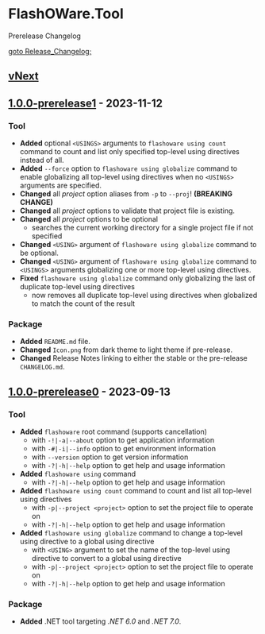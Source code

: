 # FlashOWare.Tool
Prerelease Changelog

[goto Release_Changelog;](./CHANGELOG.md)

## [vNext]

## [1.0.0-prerelease1] - 2023-11-12
### Tool
- **Added** optional `<USINGS>` arguments to `flashoware using count` command to count and list only specified top-level using directives instead of all.
- **Added** `--force` option to `flashoware using globalize` command to enable globalizing all top-level using directives when no `<USINGS>` arguments are specified.
- **Changed** all _project_ option aliases from `-p` to `--proj`! **(BREAKING CHANGE)**
- **Changed** all _project_ options to validate that project file is existing.
- **Changed** all _project_ options to be optional
  - searches the current working directory for a single project file if not specified
- **Changed** `<USING>` argument of `flashoware using globalize` command to be optional.
- **Changed** `<USING>` argument of `flashoware using globalize` command to `<USINGS>` arguments globalizing one or more top-level using directives.
- **Fixed** `flashoware using globalize` command only globalizing the last of duplicate top-level using directives
  - now removes all duplicate top-level using directives when globalized to match the count of the result

### Package
- **Added** `README.md` file.
- **Changed** `Icon.png` from dark theme to light theme if pre-release.
- **Changed** Release Notes linking to either the stable or the pre-release `CHANGELOG.md`.

## [1.0.0-prerelease0] - 2023-09-13
### Tool
- **Added** `flashoware` root command (supports cancellation)
  - with `-!|-a|--about` option to get application information
  - with `-#|-i|--info` option to get environment information
  - with `--version` option to get version information
  - with `-?|-h|--help` option to get help and usage information
- **Added** `flashoware using` command
  - with `-?|-h|--help` option to get help and usage information
- **Added** `flashoware using count` command to count and list all top-level using directives
  - with `-p|--project <project>` option to set the project file to operate on
  - with `-?|-h|--help` option to get help and usage information
- **Added** `flashoware using globalize` command to change a top-level using directive to a global using directive
  - with `<USING>` argument to set the name of the top-level using directive to convert to a global using directive
  - with `-p|--project <project>` option to set the project file to operate on
  - with `-?|-h|--help` option to get help and usage information

### Package
- **Added** .NET tool targeting _.NET 6.0_ and _.NET 7.0_.

[vnext]: https://github.com/FlashOWare/FlashOWare.Tool/compare/v1.0.0-prerelease1...HEAD
[1.0.0-prerelease1]: https://github.com/FlashOWare/FlashOWare.Tool/compare/v1.0.0-prerelease0...v1.0.0-prerelease1
[1.0.0-prerelease0]: https://github.com/FlashOWare/FlashOWare.Tool/releases/tag/v1.0.0-prerelease0
